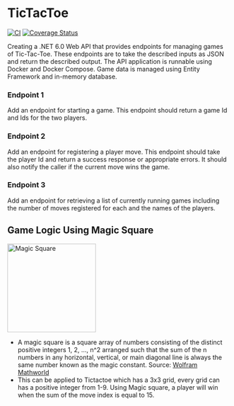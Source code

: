 # TicTacToe
[![CI](https://github.com/SyedAhmedCU/TicTacToeAPI/actions/workflows/ci.yaml/badge.svg?&service=github)](https://github.com/SyedAhmedCU/TicTacToeAPI/actions/workflows/ci.yaml)
[![Coverage Status](https://coveralls.io/repos/github/SyedAhmedCU/TicTacToeAPI/badge.svg?branch=main)](https://coveralls.io/github/SyedAhmedCU/TicTacToeAPI?branch=main)

Creating a .NET 6.0 Web API that provides endpoints for managing games of Tic-Tac-Toe. These endpoints are to take the described inputs as JSON and return the described output. The API application is runnable using Docker and Docker Compose. Game data is managed using Entity Framework and in-memory database.
### Endpoint 1
Add an endpoint for starting a game. This endpoint should return a game Id and Ids for the two players.
### Endpoint 2
Add an endpoint for registering a player move. This endpoint should take the player Id and return a success response or appropriate errors. It should also notify the caller if the current move wins the game.
### Endpoint 3
Add an endpoint for retrieving a list of currently running games including the number of moves registered for each and the names of the players.

## Game Logic Using Magic Square
<img src="https://user-images.githubusercontent.com/55814513/202608065-e682080f-6fd9-4b0c-8d29-08d0e2f324e0.png" alt="Magic Square" width="200px" /> <br>
- A magic square is a square array of numbers consisting of the distinct positive integers 1, 2, ..., n^2 arranged such that the sum of the n numbers in any horizontal, vertical, or main diagonal line is always the same number known as the magic constant. Source: <a href="https://mathworld.wolfram.com/MagicSquare.html">Wolfram Mathworld</a> <br>
- This can be applied to Tictactoe which has a 3x3 grid, every grid can has a positive integer from 1-9. Using Magic square, a player will win when the sum of the move index is equal to 15.